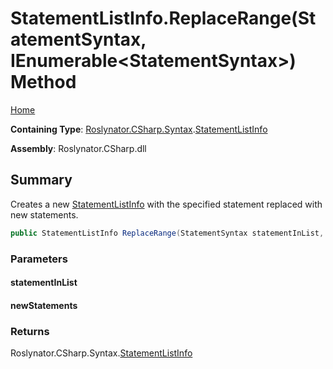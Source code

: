 <a name="_top"></a>

# StatementListInfo\.ReplaceRange\(StatementSyntax, IEnumerable\<StatementSyntax>\) Method

[Home](../../../../../README.md#_top)

**Containing Type**: [Roslynator.CSharp.Syntax](../../README.md#_top)\.[StatementListInfo](../README.md#_top)

**Assembly**: Roslynator\.CSharp\.dll

## Summary

Creates a new [StatementListInfo](../README.md#_top) with the specified statement replaced with new statements\.

```csharp
public StatementListInfo ReplaceRange(StatementSyntax statementInList, IEnumerable<StatementSyntax> newStatements)
```

### Parameters

#### statementInList

#### newStatements

### Returns

Roslynator\.CSharp\.Syntax\.[StatementListInfo](../README.md#_top)

